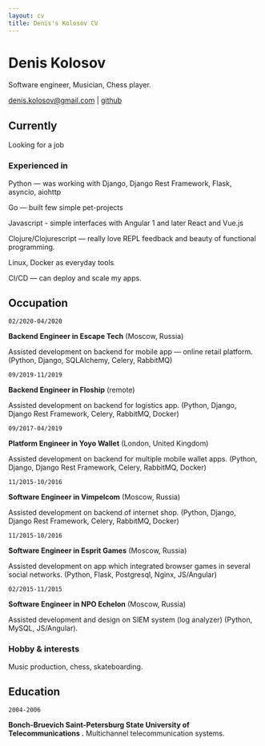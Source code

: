 ```yaml
---
layout: cv
title: Denis's Kolosov CV
---
```

# Denis Kolosov
Software engineer, Musician, Chess player.

<div id="webaddress">
<a href="denis.kolosov@gmail.com">denis.kolosov@gmail.com</a>
| <a href="https://github.com/deniskolosov">github</a>
</div>



## Currently
Looking for a job

### Experienced in
Python — was working with Django, Django Rest Framework, Flask, asyncio, aiohttp

Go — built few simple pet-projects

Javascript - simple interfaces with Angular 1 and later React and Vue.js

Clojure/Clojurescript — really love REPL feedback and beauty of functional programming.

Linux, Docker as everyday tools

CI/CD — can deploy and scale my apps. 


## Occupation

`02/2020-04/2020`



__Backend Engineer in Escape Tech__ (Moscow, Russia)

  Assisted development on backend for mobile app — online retail platform.
  (Python, Django, SQLAlchemy, Celery, RabbitMQ)

`09/2019-11/2019`



__Backend Engineer in Floship__ (remote)

  Assisted development on backend for logistics app.
  (Python, Django, Django Rest Framework, Celery, RabbitMQ, Docker)

`09/2017-04/2019`



__Platform Engineer in Yoyo Wallet__ (London, United Kingdom)

  Assisted development on backend for multiple mobile wallet apps.
  (Python, Django, Django Rest Framework, Celery, RabbitMQ, Docker)

`11/2015-10/2016`



__Software Engineer in Vimpelcom__  (Moscow, Russia)

  Assisted development on backend of internet shop.
  (Python, Django, Django Rest Framework, Celery, RabbitMQ, Docker)

`11/2015-10/2016`



__Software Engineer in Esprit Games__  (Moscow, Russia)

  Assisted development on app which integrated browser games in several social networks.
  (Python, Flask, Postgresql, Nginx, JS/Angular)

`02/2015-11/2015`



__Software Engineer in NPO Echelon__  (Moscow, Russia)

  Assisted development and design on SIEM system (log analyzer) (Python, MySQL, JS/Angular).

### Hobby & interests

Music production, chess, skateboarding.

## Education

`2004-2006`

__Bonch-Bruevich Saint-Petersburg State University of Telecommunications .__
  Multichannel telecommunication systems.



<!-- ### Footer

Last updated: July 2020 -->


